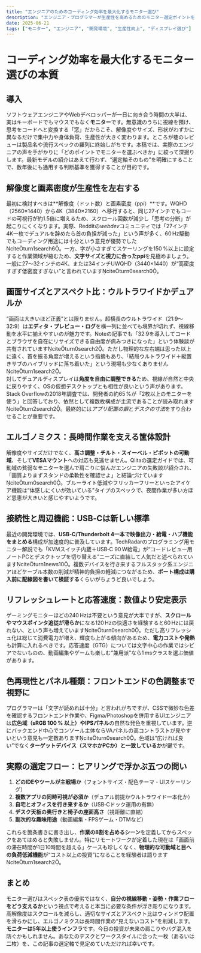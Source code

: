 ```yaml
---
title: "エンジニアのためのコーディング効率を最大化するモニター選び"
description: "エンジニア・プログラマーが生産性を高めるためのモニター選定ポイントを徹底解説。解像度、画素密度、ウルトラワイドvsデュアル、エルゴノミクス、USB-C活用まで網羅。"
date: 2025-06-21
tags: ["モニター", "エンジニア", "開発環境", "生産性向上", "ディスプレイ選び"]
---
```


# コーディング効率を最大化するモニター選びの本質

## 導入
ソフトウェアエンジニアやWebデベロッパーが一日に向き合う時間の大半は、実はキーボードでもマウスでもなく**モニター**です。無意識のうちに視線を預け、思考をコードへと変換する「窓」だからこそ、解像度やサイズ、形状がわずかに異なるだけで集中力や身体負荷、生産性が大きく変わります。ところが巷のレビューは製品名や流行スペックの羅列に終始しがちです。本稿では、実際のエンジニアの声を手がかりに「どのポイントでモニターを選ぶべきか」に絞って深掘りします。最新モデルの紹介はあえて行わず、“選定軸そのもの”を明確にすることで、数年後にも通用する判断基準を獲得することが目的です。

## 解像度と画素密度が生産性を左右する
最初に検討すべきは**解像度（ドット数）と画素密度（ppi）**です。WQHD（2560×1440）から4K（3840×2160）へ移行すると、同じ27インチでもコードの可視行が約1.5倍に増えるため、スクロール回数が減少し「思考の分断」が起こりにくくなります。実際、Redditの*webdev*コミュニティでは「27インチ4K一枚でデュアルを辞めたら首の負担が減った」という声が多く、60 Hz駆動でもコーディング用途には十分という意見が優勢でしたciteturn1search6。一方、字が小さすぎてスケーリングを150 %以上に設定すると作業領域が縮むため、**文字サイズと視力に合ったppi**を見極めましょう。一般に27〜32インチの4K、または34インチUWQHD（3440×1440）が“高密度すぎず低密度すぎない”と言われていますciteturn0search0。

## 画面サイズとアスペクト比：ウルトラワイドかデュアルか
“画面は大きいほど正義”とは限りません。超横長のウルトラワイド（21:9〜32:9）は**エディタ・プレビュー・ログ**を横一列に並べても境界が切れず、視線移動を水平に揃えやすいのが魅力です。Noteの記事でも「32:9を導入してコードとブラウザを自在にリサイズできる自由度が病みつきになった」という体験談が共有されていますciteturn0search2。ただし物理的な左右端は思った以上に遠く、首を振る角度が増えるという指摘もあり、「結局ウルトラワイド＋縦置きサブのハイブリッドに落ち着いた」という現場も少なくありませんciteturn1search2。  
対してデュアルディスプレイは**角度を自由に調整できる**ため、視線が自然と中央に戻りやすく、OSの仮想デスクトップとも相性が良いという声があります。Stack Overflowの2018年調査では、開発者の約65 %が「2枚以上のモニターを使う」と回答しており、依然として複数枚構成が主流であることが読み取れますciteturn2search2。最終的には*アプリ配置の癖*と*デスクの寸法*をすり合わせることが重要です。

## エルゴノミクス：長時間作業を支える筐体設計
解像度やサイズだけでなく、**高さ調整・チルト・スイーベル・ピボットの可動域**、そして**VESAマウント**への対応も見逃せません。Qiitaの選定ガイドでは、可動域の貧弱なモニターを選んで肩こりに悩んだエンジニアの失敗談が紹介され、「画質よりまずスタンドの柔軟性を確認せよ」と結論づけていますciteturn0search0。ブルーライト低減やフリッカーフリーといったアイケア機能は“体感しにくいが効いている”タイプのスペックで、夜間作業が多い方ほど恩恵が大きいと感じやすいようです。

## 接続性と周辺機能：USB‑Cは新しい標準
最近の開発環境では、**USB‑C/Thunderbolt 4一本で映像出力・給電・ハブ機能をまとめる**構成が加速度的に普及しています。TechRadarのプログラミング用モニター解説でも「KVMスイッチ内蔵＋USB‑C 90 W給電」が“コードレビュー用ノートPCとデスクトップを切り替える”ニーズに直結して人気だと述べられていますciteturn1news10。複数デバイスを行き来するフルスタック系エンジニアほどケーブル本数の削減が精神的負担の軽減につながるため、**ポート構成は購入前に配線図を書いて検証する**くらいがちょうど良いでしょう。

## リフレッシュレートと応答速度：数値より安定表示
ゲーミングモニターほどの240 Hzは不要という意見が大半ですが、**スクロールやマウスポインタ追従が滑らか**になる120 Hzの快適さを経験すると60 Hzには戻れない、という声も増えていますciteturn0search0。ただし高リフレッシュ化は総じて消費電力が増え、輝度も上がる傾向があるため、**電力コストや発熱**も計算に入れるべきです。応答速度（GTG）については文字中心の作業ではシビアでないものの、動画編集やゲームも楽しむ“兼用派”なら1 msクラスを選ぶ価値があります。

## 色再現性とパネル種類：フロントエンドの色調整まで視野に
プログラマーは「文字が読めれば十分」と言われがちですが、CSSで微妙な色差を確認するフロントエンド作業や、Figma/Photoshopを併用するUIエンジニアは**広色域（sRGB 100 % 以上）やIPSパネル**の自然な発色を重視しています。逆にバックエンド中心でコンソール主体ならVAパネルの高コントラストが見やすいという意見も一定数ありますciteturn0search0。色域は“広ければ良い”でなく**ターゲットデバイス（スマホかPCか）と一致しているか**が鍵です。

## 実際の選定フロー：ヒアリングで浮かぶ五つの問い
1. **どのIDEやツールが主戦場か**（フォントサイズ・配色テーマ・UIスケーリング）  
2. **複数アプリの同時可視が必須か**（デュアル前提かウルトラワイド一本化か）  
3. **自宅とオフィスを行き来するか**（USB‑Cドック運用の有無）  
4. **デスク天板の奥行きと椅子の座面高さ**（視距離に直結）  
5. **副次的な趣味用途**（動画編集・FPSゲーム・DTMなど）  

これらを箇条書きに書き出し、**作業の8割を占めるシーン**を定義してからスペックをあてはめると失敗しません。特にリモートワークが定着した現在は「画面前の滞在時間が1日10時間を超える」ケースも珍しくなく、**物理的な可動域と目への負荷低減機能**が“コスト以上の投資”になることを経験者は語りますciteturn1search2。

## まとめ
モニター選びはスペック表の優劣ではなく、**自分の視線移動・姿勢・作業フローをどう支えるか**という視点で考えると本当に必要な条件が浮き彫りになります。高解像度はスクロールを減らし、適切なサイズとアスペクト比はウィンドウ配置を滑らかにし、エルゴノミクスは長時間作業の“見えないコスト”を削減します。**モニターは5年以上使うインフラ**です。今日の投資が未来の肩こりやバグ混入を防ぐかもしれません。あなたのデスクとワークスタイルに合った一枚（あるいは二枚）を、この記事の選定軸で見定めていただければ幸いです。
